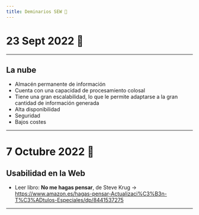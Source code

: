 ```yaml
---
title: Deminarios SEW 🥃
---
```

# 23 Sept 2022 🍡
---
## La nube
- Almacén permanente de información
- Cuenta con una capacidad de procesamiento colosal
- Tiene una gran escalabilidad, lo que le permite adaptarse a la gran cantidad de información generada
- Alta disponibilidad
- Seguridad
- Bajos costes

---
# 7 Octubre 2022 🥏
## Usabilidad en la Web
- Leer libro: **No me hagas pensar**, de Steve Krug -> https://www.amazon.es/hagas-pensar-Actualizaci%C3%B3n-T%C3%ADtulos-Especiales/dp/8441537275 

---